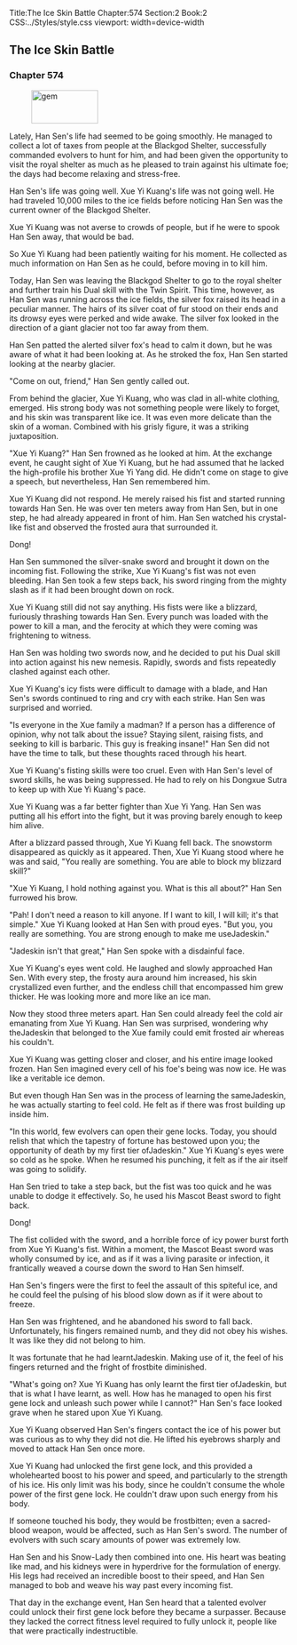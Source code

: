Title:The Ice Skin Battle 
Chapter:574 
Section:2 
Book:2 
CSS:../Styles/style.css 
viewport: width=device-width
  
## The Ice Skin Battle
### Chapter 574 
<figure>
	<img src="../Images/gem.gif" alt="gem" id="gem" width="120" height="60" />
</figure>
  

  
  Lately, Han Sen's life had seemed to be going smoothly. He managed to collect a lot of taxes from people at the Blackgod Shelter, successfully commanded evolvers to hunt for him, and had been given the opportunity to visit the royal shelter as much as he pleased to train against his ultimate foe; the days had become relaxing and stress-free.

Han Sen's life was going well. Xue Yi Kuang's life was not going well. He had traveled 10,000 miles to the ice fields before noticing Han Sen was the current owner of the Blackgod Shelter.

Xue Yi Kuang was not averse to crowds of people, but if he were to spook Han Sen away, that would be bad.

So Xue Yi Kuang had been patiently waiting for his moment. He collected as much information on Han Sen as he could, before moving in to kill him.

Today, Han Sen was leaving the Blackgod Shelter to go to the royal shelter and further train his Dual skill with the Twin Spirit. This time, however, as Han Sen was running across the ice fields, the silver fox raised its head in a peculiar manner. The hairs of its silver coat of fur stood on their ends and its drowsy eyes were perked and wide awake. The silver fox looked in the direction of a giant glacier not too far away from them.

Han Sen patted the alerted silver fox's head to calm it down, but he was aware of what it had been looking at. As he stroked the fox, Han Sen started looking at the nearby glacier.

"Come on out, friend," Han Sen gently called out.

From behind the glacier, Xue Yi Kuang, who was clad in all-white clothing, emerged. His strong body was not something people were likely to forget, and his skin was transparent like ice. It was even more delicate than the skin of a woman. Combined with his grisly figure, it was a striking juxtaposition.

"Xue Yi Kuang?" Han Sen frowned as he looked at him. At the exchange event, he caught sight of Xue Yi Kuang, but he had assumed that he lacked the high-profile his brother Xue Yi Yang did. He didn't come on stage to give a speech, but nevertheless, Han Sen remembered him.

Xue Yi Kuang did not respond. He merely raised his fist and started running towards Han Sen. He was over ten meters away from Han Sen, but in one step, he had already appeared in front of him. Han Sen watched his crystal-like fist and observed the frosted aura that surrounded it.

Dong!

Han Sen summoned the silver-snake sword and brought it down on the incoming fist. Following the strike, Xue Yi Kuang's fist was not even bleeding. Han Sen took a few steps back, his sword ringing from the mighty slash as if it had been brought down on rock.

Xue Yi Kuang still did not say anything. His fists were like a blizzard, furiously thrashing towards Han Sen. Every punch was loaded with the power to kill a man, and the ferocity at which they were coming was frightening to witness.

Han Sen was holding two swords now, and he decided to put his Dual skill into action against his new nemesis. Rapidly, swords and fists repeatedly clashed against each other.

Xue Yi Kuang's icy fists were difficult to damage with a blade, and Han Sen's swords continued to ring and cry with each strike. Han Sen was surprised and worried.

"Is everyone in the Xue family a madman? If a person has a difference of opinion, why not talk about the issue? Staying silent, raising fists, and seeking to kill is barbaric. This guy is freaking insane!" Han Sen did not have the time to talk, but these thoughts raced through his heart.

Xue Yi Kuang's fisting skills were too cruel. Even with Han Sen's level of sword skills, he was being suppressed. He had to rely on his Dongxue Sutra to keep up with Xue Yi Kuang's pace.

Xue Yi Kuang was a far better fighter than Xue Yi Yang. Han Sen was putting all his effort into the fight, but it was proving barely enough to keep him alive.

After a blizzard passed through, Xue Yi Kuang fell back. The snowstorm disappeared as quickly as it appeared. Then, Xue Yi Kuang stood where he was and said, "You really are something. You are able to block my blizzard skill?"

"Xue Yi Kuang, I hold nothing against you. What is this all about?" Han Sen furrowed his brow.

"Pah! I don't need a reason to kill anyone. If I want to kill, I will kill; it's that simple." Xue Yi Kuang looked at Han Sen with proud eyes. "But you, you really are something. You are strong enough to make me useJadeskin."

"Jadeskin isn't that great," Han Sen spoke with a disdainful face.

Xue Yi Kuang's eyes went cold. He laughed and slowly approached Han Sen. With every step, the frosty aura around him increased, his skin crystallized even further, and the endless chill that encompassed him grew thicker. He was looking more and more like an ice man.

Now they stood three meters apart. Han Sen could already feel the cold air emanating from Xue Yi Kuang. Han Sen was surprised, wondering why theJadeskin that belonged to the Xue family could emit frosted air whereas his couldn't.

Xue Yi Kuang was getting closer and closer, and his entire image looked frozen. Han Sen imagined every cell of his foe's being was now ice. He was like a veritable ice demon.

But even though Han Sen was in the process of learning the sameJadeskin, he was actually starting to feel cold. He felt as if there was frost building up inside him.

"In this world, few evolvers can open their gene locks. Today, you should relish that which the tapestry of fortune has bestowed upon you; the opportunity of death by my first tier ofJadeskin." Xue Yi Kuang's eyes were so cold as he spoke. When he resumed his punching, it felt as if the air itself was going to solidify.

Han Sen tried to take a step back, but the fist was too quick and he was unable to dodge it effectively. So, he used his Mascot Beast sword to fight back.

Dong!

The fist collided with the sword, and a horrible force of icy power burst forth from Xue Yi Kuang's fist. Within a moment, the Mascot Beast sword was wholly consumed by ice, and as if it was a living parasite or infection, it frantically weaved a course down the sword to Han Sen himself.

Han Sen's fingers were the first to feel the assault of this spiteful ice, and he could feel the pulsing of his blood slow down as if it were about to freeze.

Han Sen was frightened, and he abandoned his sword to fall back. Unfortunately, his fingers remained numb, and they did not obey his wishes. It was like they did not belong to him.

It was fortunate that he had learntJadeskin. Making use of it, the feel of his fingers returned and the fright of frostbite diminished.

"What's going on? Xue Yi Kuang has only learnt the first tier ofJadeskin, but that is what I have learnt, as well. How has he managed to open his first gene lock and unleash such power while I cannot?" Han Sen's face looked grave when he stared upon Xue Yi Kuang.

Xue Yi Kuang observed Han Sen's fingers contact the ice of his power but was curious as to why they did not die. He lifted his eyebrows sharply and moved to attack Han Sen once more.

Xue Yi Kuang had unlocked the first gene lock, and this provided a wholehearted boost to his power and speed, and particularly to the strength of his ice. His only limit was his body, since he couldn't consume the whole power of the first gene lock. He couldn't draw upon such energy from his body.

If someone touched his body, they would be frostbitten; even a sacred-blood weapon, would be affected, such as Han Sen's sword. The number of evolvers with such scary amounts of power was extremely low.

Han Sen and his Snow-Lady then combined into one. His heart was beating like mad, and his kidneys were in hyperdrive for the formulation of energy. His legs had received an incredible boost to their speed, and Han Sen managed to bob and weave his way past every incoming fist.

That day in the exchange event, Han Sen heard that a talented evolver could unlock their first gene lock before they became a surpasser. Because they lacked the correct fitness level required to fully unlock it, people like that were practically indestructible.
